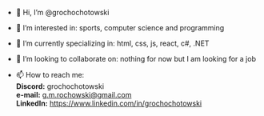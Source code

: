 - 👋 Hi, I’m
            @grochochotowski
            
- 👀 I’m interested in:
            sports, computer science and programming
            
- 🌱 I’m currently specializing in:
            html, css, js, react, c#, .NET
            
- 💞️ I’m looking to collaborate on:
            nothing for now but I am looking for a job
            
- 📫 How to reach me:<br>
            <b>Discord:</b> grochochotowski<br>
            <b>e-mail:</b> g.m.rochowski@gmail.com<br>
            <b>LinkedIn:</b> <https://www.linkedin.com/in/grochochotowski>

<!---
grochochotowski/grochochotowski is a ✨ special ✨ repository because its `README.md` (this file) appears on your GitHub profile.
You can click the Preview link to take a look at your changes.
--->
